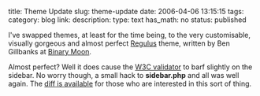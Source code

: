 title: Theme Update
slug: theme-update
date: 2006-04-06 13:15:15
tags: 
category: blog
link: 
description: 
type: text
has_math: no
status: published

I've swapped themes, at least for the time being, to the very customisable, visually gorgeous and almost perfect [Regulus](https://www.binarymoon.co.uk/projects/regulus/ "https://www.binarymoon.co.uk/projects/regulus/") theme, written by Ben Gillbanks at [Binary Moon](https://www.binarymoon.co.uk "https://www.binarymoon.co.uk").

Almost perfect? Well it does cause the [W3C validator](https://validator.w3.org/check/referer "https://validator.w3.org/check/referer") to barf slightly on the sidebar. No worry though, a small hack to **sidebar.php** and all was well again. The [diff is available](/downloads/regulus-sidebar.php.diff.txt "/downloads/regulus-sidebar.php.diff.txt") for those who are interested in this sort of thing.



